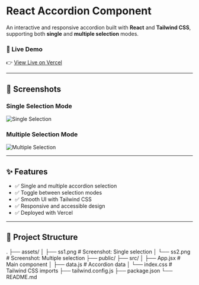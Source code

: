 # React Accordion Component

An interactive and responsive accordion built with **React** and **Tailwind CSS**, supporting both **single** and **multiple selection** modes.

### 🔗 Live Demo

👉 [View Live on Vercel](https://vercel.com/shivanicharans-projects/accordion-react-js/2Z9xZqdLi1yqqv6pFq4tUqymchep)

---

## 📸 Screenshots

### Single Selection Mode

![Single Selection](/assets/ss1.png)

### Multiple Selection Mode

![Multiple Selection](/assets/ss2.png)

---

## ✨ Features

- ✅ Single and multiple accordion selection
- ✅ Toggle between selection modes
- ✅ Smooth UI with Tailwind CSS
- ✅ Responsive and accessible design
- ✅ Deployed with Vercel

---

## 📁 Project Structure

.
├── assets/
│ ├── ss1.png # Screenshot: Single selection
│ └── ss2.png # Screenshot: Multiple selection
├── public/
├── src/
│ ├── App.jsx # Main component
│ ├── data.js # Accordion data
│ └── index.css # Tailwind CSS imports
├── tailwind.config.js
├── package.json
└── README.md
